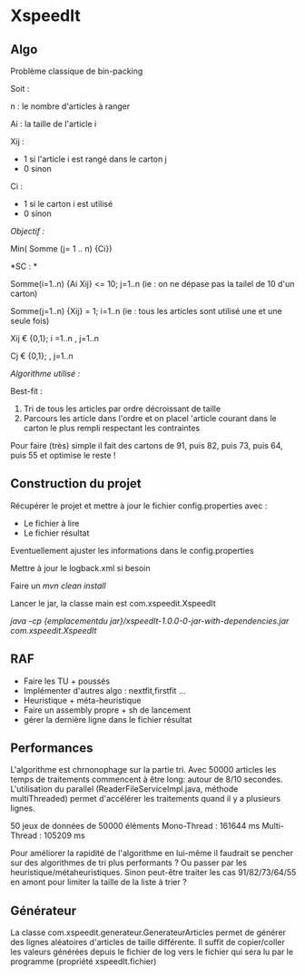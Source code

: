 # XspeedIt
## Algo

Problème classique de bin-packing

Soit :

n : le nombre d'articles à ranger

Ai : la taille de l'article i

Xij : 
- 1 si l'article i est rangé dans le carton j
- 0 sinon 


Ci : 
- 1 si le carton i est utilisé
- 0 sinon


*Objectif :*

Min( Somme (j= 1 .. n) {Ci})


*SC : *

Somme(i=1..n) {Ai Xij} <= 10; j=1..n (ie : on ne dépase pas la tailel de 10 d'un carton)

Somme(j=1..n) {Xij} = 1; i=1..n (ie : tous les articles sont utilisé une et une seule fois)

Xij € {0,1}; i =1..n , j=1..n

Cj € {0,1}; , j=1..n
 

*Algorithme utilisé :*

Best-fit :
1) Tri de tous les articles par ordre décroissant de taille
2) Parcours les article dans l'ordre et on placel 'article courant dans le carton le plus rempli respectant les contraintes

Pour faire (très) simple il fait des cartons de 91, puis 82, puis 73, puis 64, puis 55 et optimise le reste !

## Construction du projet

Récupérer le projet et mettre à jour le fichier config.properties avec :
- Le fichier à lire
- Le fichier résultat

Eventuellement ajuster les informations dans le config.properties

Mettre à jour le logback.xml si besoin

Faire un *mvn clean install*

Lancer le jar, la classe main est com.xspeedit.XspeedIt

*java -cp {emplacementdu jar}/xspeedIt-1.0.0-0-jar-with-dependencies.jar com.xspeedit.XspeedIt*


## RAF
- Faire les TU + poussés
- Implémenter d'autres algo : nextfit,firstfit ...
- Heuristique + méta-heuristique
- Faire un assembly propre + sh de lancement
- gérer la dernière ligne dans le fichier résultat

## Performances
L'algorithme est chrnonophage sur la partie tri. Avec 50000 articles les temps de traitements commencent à être long: autour de 8/10 secondes.
L'utilisation du parallel (ReaderFileServiceImpl.java, méthode multiThreaded) permet d'accélérer les traitements quand il y a plusieurs lignes.

50 jeux de données de 50000 éléments
Mono-Thread : 161644 ms
Multi-Thread : 105209 ms

Pour améliorer la rapidité de l'algorithme en lui-même il faudrait se pencher sur des algorithmes de tri plus performants ?
Ou passer par les heuristique/métaheuristiques.
Sinon peut-être traiter les cas 91/82/73/64/55 en amont pour limiter la taille de la liste à trier ?

## Générateur

La classe com.xspeedit.generateur.GenerateurArticles permet de générer des lignes aléatoires d'articles de taille différente.
Il suffit de copier/coller les valeurs générées depuis le fichier de log vers le fichier qui sera lu par le programme (propriété xspeedIt.fichier)

